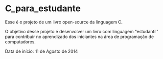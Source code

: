 C_para_estudante
================

Esse é o projeto de um livro open-source da linguagem C. 

O objetivo desse projeto é desenvolver um livro com linguagem "estudantil" para contribuir no aprendizado dos iniciantes
na área de programação de computadores.

Data de início: 11 de Agosto de 2014
